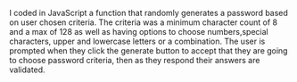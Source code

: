 I coded in JavaScript a function that randomly generates a password based on user chosen criteria. The criteria was a minimum character count of 8 and a max of 128 as well as having options to choose numbers,special characters, upper and lowercase letters or a combination. The user is prompted when they click the generate button to accept that they are going to choose password criteria, then as they respond their answers are validated.
